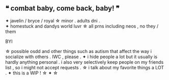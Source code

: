 ## ❝ combat baby, come back, baby! ❞

✦  javelin  /  bryce  /  royal
☆  minor  .  adults  dni  .  
✦  homestuck  and  dandys  world  luvr
☆  all  prns  including  neos  ,  no  they  /  them

BYI


☆  possible  osdd  and  other  things  such  as  autism  that  affect  the  way  i  socialize  with  others  .  IWC  ,  please  .
✦  i  hide  people  a  lot  but  it  usually  is  hardly  anything  personal  .  i  also  very  selectively  keep  people  on  my  friends  list  ,  so  i  might  not  accept  requests  .
☆  i  talk  about  my  favorite  things  a  LOT  .
✦  this  is  a  WIP !
☆
✦
☆

<!--
**LPS3155/LPS3155** is a ✨ _special_ ✨ repository because its `README.md` (this file) appears on your GitHub profile.

Here are some ideas to get you started:

- 🔭 I’m currently working on ...
- 🌱 I’m currently learning ...
- 👯 I’m looking to collaborate on ...
- 🤔 I’m looking for help with ...
- 💬 Ask me about ...
- 📫 How to reach me: ...
- 😄 Pronouns: ...
- ⚡ Fun fact: ...
-->
